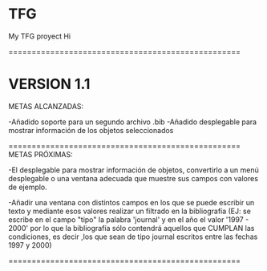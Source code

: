 # TFG
My TFG proyect
Hi

==================================================
# VERSION 1.1

METAS ALCANZADAS:

-Añadido soporte para un segundo archivo .bib
-Añadido desplegable para mostrar información de los objetos seleccionados

==================================================
METAS PRÓXIMAS:

-El desplegable para mostrar información de objetos, convertirlo a un menú desplegable o una ventana adecuada que muestre sus campos con valores de ejemplo.

-Añadir una ventana con distintos campos en los que se puede escribir un texto y mediante esos valores realizar un filtrado en la bibliografía (EJ: se escribe en el campo "tipo" la palabra 'journal' y en el año el valor '1997 - 2000' por lo que la bibliografía sólo contendrá aquellos que CUMPLAN las condiciones, es decir ,los que sean de tipo journal escritos entre las fechas 1997 y 2000)

==================================================

